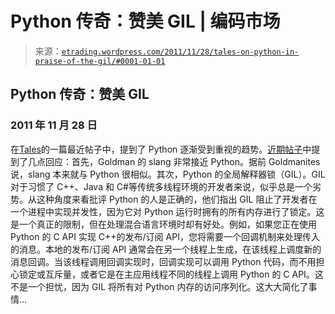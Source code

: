 <!--yml

分类：未分类

日期：2024-05-12 19:34:58

-->

# Python 传奇：赞美 GIL | 编码市场

> 来源：[`etrading.wordpress.com/2011/11/28/tales-on-python-in-praise-of-the-gil/#0001-01-01`](https://etrading.wordpress.com/2011/11/28/tales-on-python-in-praise-of-the-gil/#0001-01-01)

## Python 传奇：赞美 GIL

### 2011 年 11 月 28 日

在[Tales](http://mdavey.wordpress.com)的一篇最近帖子中，提到了 Python 逐渐受到重视的趋势。[近期帖子](http://mdavey.wordpress.com/2011/11/28/tier-1-sell-side-language-war-slang-vs-python-vs-scala/)中提到了几点回应：首先，Goldman 的 slang 非常接近 Python。据前 Goldmanites 说，slang 本来就与 Python 很相似。其次，Python 的全局解释器锁（GIL）。GIL 对于习惯了 C++、Java 和 C#等传统多线程环境的开发者来说，似乎总是一个劣势。从这种角度来看批评 Python 的人是正确的，他们指出 GIL 阻止了开发者在一个进程中实现并发性，因为它对 Python 运行时拥有的所有内存进行了锁定。这是一个真正的限制，但在处理混合语言环境时却有好处。例如，如果您正在使用 Python 的 C API 实现 C++的发布/订阅 API，您将需要一个回调机制来处理传入的消息。本地的发布/订阅 API 通常会在另一个线程上生成，在该线程上调度新的消息回调。当该线程调用回调实现时，回调实现可以调用 Python 代码，而不用担心锁定或互斥量，或者它是在主应用线程不同的线程上调用 Python 的 C API。这不是一个担忧，因为 GIL 将所有对 Python 内存的访问序列化。这大大简化了事情…

